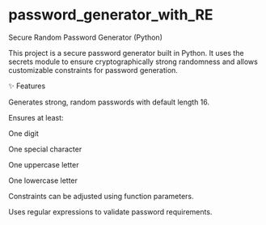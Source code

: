 # password_generator_with_RE
Secure Random Password Generator (Python)

This project is a secure password generator built in Python. It uses the secrets module to ensure cryptographically strong randomness and allows customizable constraints for password generation.

✨ Features

Generates strong, random passwords with default length 16.

Ensures at least:

One digit

One special character

One uppercase letter

One lowercase letter

Constraints can be adjusted using function parameters.

Uses regular expressions to validate password requirements.

